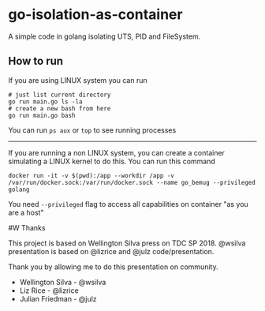 # go-isolation-as-container

A simple code in golang isolating UTS, PID and FileSystem.


## How to run

If you are using LINUX system you can run 
```
# just list current directory
go run main.go ls -la
# create a new bash from here
go run main.go bash
```

You can run `ps aux` or `top` to see running processes

----------

If you are running a non LINUX system, you can create a container simulating a LINUX kernel to do this. You can run this command
```
docker run -it -v $(pwd):/app --workdir /app -v /var/run/docker.sock:/var/run/docker.sock --name go_bemug --privileged golang
```

You need `--privileged` flag to access all capabilities on container "as you are a host"

#W Thanks

This project is based on Wellington Silva press on TDC SP 2018. @wsilva presentation is based on @lizrice and @julz code/presentation.

Thank you by allowing me to do this presentation on community.

- Wellington Silva - @wsilva
- Liz Rice - @lizrice
- Julian Friedman - @julz

